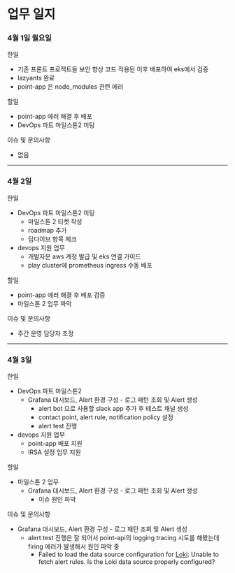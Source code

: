 # 업무 일지

### 4월 1일 월요일

한일

* 기존 프론트 프로젝트들 보안 향상 코드 적용된 이후 배포하여 eks에서 검증
* lazyants 완료
* point-app 은 node\_modules 관련 에러

할일

* point-app 에러 해결 후 배포
* DevOps 파트 마일스톤2 미팅

이슈 및 문의사항

* 없음

***

### 4월 2일

한일

* DevOps 파트 마일스톤2 미팅
  * 마일스톤 2 티켓 작성
  * roadmap 추가
  * 딥다이브 항목 체크
* devops 지원 업무
  * 개발자분 aws 계정 발급 및 eks 연결 가이드
  * play cluster에 prometheus ingress 수동 배포

할일

* point-app 에러 해결 후 배포 검증
* 마일스톤 2 업무 파악

이슈 및 문의사항

* 주간 운영 담당자 조정

***

### 4월 3일

한일

* DevOps 파트 마일스톤2&#x20;
  * Grafana 대시보드, Alert 환경 구성 - 로그 패턴 조회 및 Alert 생성
    * alert bot 으로  사용할 slack app 추가 후 테스트 채널 생성
    * contact point, alert rule, notification policy 설정
    * alert test 진행
* devops 지원 업무
  * point-app 배포 지원&#x20;
  * IRSA 설정 업무 지원

할일

* 마일스톤 2 업무
  * Grafana 대시보드, Alert 환경 구성 - 로그 패턴 조회 및 Alert 생성
    * 이슈 원인 파악

이슈 및 문의사항

* Grafana 대시보드, Alert 환경 구성 - 로그 패턴 조회 및 Alert 생성
  * alert test 진행은 잘 되어서 point-api의 logging tracing 시도를 해봤는데 firing 에러가 발생해서 원인 파악 중
    * Failed to load the data source configuration for [Loki](https://logging.dev.memecore.org/datasources/edit/P8E80F9AEF21F6940): Unable to fetch alert rules. Is the Loki data source properly configured?
